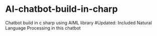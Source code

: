 # AI-chatbot-build-in-charp
Chatbot build in c sharp using AIML library
#Updated:
Included Natural Language Processing in this chatbot
